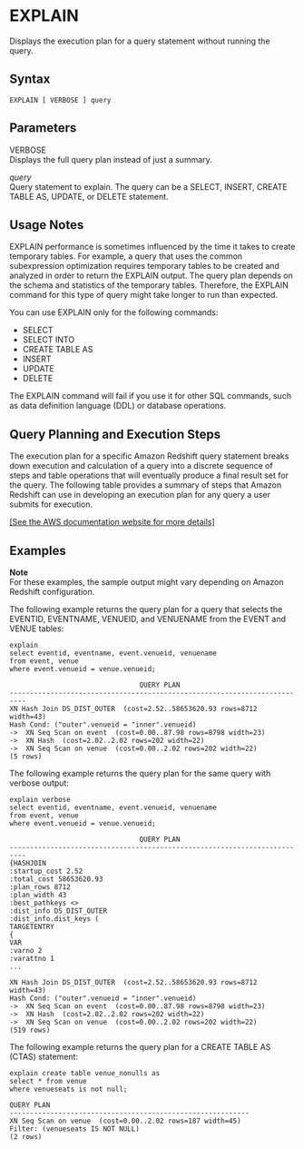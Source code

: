 # EXPLAIN<a name="r_EXPLAIN"></a>

Displays the execution plan for a query statement without running the query\.

## Syntax<a name="r_EXPLAIN-synopsis"></a>

```
EXPLAIN [ VERBOSE ] query
```

## Parameters<a name="r_EXPLAIN-parameters"></a>

VERBOSE   
Displays the full query plan instead of just a summary\.

 *query*   
Query statement to explain\. The query can be a SELECT, INSERT, CREATE TABLE AS, UPDATE, or DELETE statement\.

## Usage Notes<a name="r_EXPLAIN-usage-notes"></a>

EXPLAIN performance is sometimes influenced by the time it takes to create temporary tables\. For example, a query that uses the common subexpression optimization requires temporary tables to be created and analyzed in order to return the EXPLAIN output\. The query plan depends on the schema and statistics of the temporary tables\. Therefore, the EXPLAIN command for this type of query might take longer to run than expected\.

You can use EXPLAIN only for the following commands:
+ SELECT
+ SELECT INTO
+ CREATE TABLE AS
+ INSERT
+ UPDATE
+ DELETE

The EXPLAIN command will fail if you use it for other SQL commands, such as data definition language \(DDL\) or database operations\.

## Query Planning and Execution Steps<a name="r_EXPLAIN-query-planning-and-execution-steps"></a>

The execution plan for a specific Amazon Redshift query statement breaks down execution and calculation of a query into a discrete sequence of steps and table operations that will eventually produce a final result set for the query\. The following table provides a summary of steps that Amazon Redshift can use in developing an execution plan for any query a user submits for execution\.

[\[See the AWS documentation website for more details\]](http://docs.aws.amazon.com/redshift/latest/dg/r_EXPLAIN.html)

## Examples<a name="r_EXPLAIN-examples"></a>

**Note**  
For these examples, the sample output might vary depending on Amazon Redshift configuration\.

The following example returns the query plan for a query that selects the EVENTID, EVENTNAME, VENUEID, and VENUENAME from the EVENT and VENUE tables:

```
explain
select eventid, eventname, event.venueid, venuename
from event, venue
where event.venueid = venue.venueid;
```

```
                                QUERY PLAN
--------------------------------------------------------------------------
XN Hash Join DS_DIST_OUTER  (cost=2.52..58653620.93 rows=8712 width=43)
Hash Cond: ("outer".venueid = "inner".venueid)
->  XN Seq Scan on event  (cost=0.00..87.98 rows=8798 width=23)
->  XN Hash  (cost=2.02..2.02 rows=202 width=22)
->  XN Seq Scan on venue  (cost=0.00..2.02 rows=202 width=22)
(5 rows)
```

The following example returns the query plan for the same query with verbose output:

```
explain verbose
select eventid, eventname, event.venueid, venuename
from event, venue
where event.venueid = venue.venueid;
```

```
                                QUERY PLAN
--------------------------------------------------------------------------
{HASHJOIN
:startup_cost 2.52
:total_cost 58653620.93
:plan_rows 8712
:plan_width 43
:best_pathkeys <>
:dist_info DS_DIST_OUTER
:dist_info.dist_keys (
TARGETENTRY
{
VAR
:varno 2
:varattno 1
...

XN Hash Join DS_DIST_OUTER  (cost=2.52..58653620.93 rows=8712 width=43)
Hash Cond: ("outer".venueid = "inner".venueid)
->  XN Seq Scan on event  (cost=0.00..87.98 rows=8798 width=23)
->  XN Hash  (cost=2.02..2.02 rows=202 width=22)
->  XN Seq Scan on venue  (cost=0.00..2.02 rows=202 width=22)
(519 rows)
```

The following example returns the query plan for a CREATE TABLE AS \(CTAS\) statement: 

```
explain create table venue_nonulls as
select * from venue
where venueseats is not null;

QUERY PLAN
-----------------------------------------------------------
XN Seq Scan on venue  (cost=0.00..2.02 rows=187 width=45)
Filter: (venueseats IS NOT NULL)
(2 rows)
```